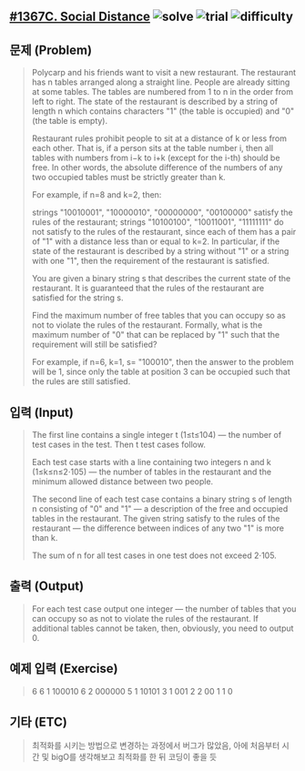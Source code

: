 ﻿[#1367C. Social Distance](http://codeforces.com/contest/1367/problem/C)
![solve](https://img.shields.io/badge/solve-fail-brightgreen)
![trial](https://img.shields.io/badge/trial-at%20ninth-green)
![difficulty](https://img.shields.io/badge/difficulty-easy-brightgreen)
---------------------------
  
## 문제 (Problem)
> Polycarp and his friends want to visit a new restaurant. The restaurant has n tables arranged along a straight line. People are already sitting at some tables. The tables are numbered from 1 to n in the order from left to right. The state of the restaurant is described by a string of length n which contains characters "1" (the table is occupied) and "0" (the table is empty).
> 
> Restaurant rules prohibit people to sit at a distance of k or less from each other. That is, if a person sits at the table number i, then all tables with numbers from i−k to i+k (except for the i-th) should be free. In other words, the absolute difference of the numbers of any two occupied tables must be strictly greater than k.
> 
> For example, if n=8 and k=2, then:
> 
> strings "10010001", "10000010", "00000000", "00100000" satisfy the rules of the restaurant;
> strings "10100100", "10011001", "11111111" do not satisfy to the rules of the restaurant, since each of them has a pair of "1" with a distance less than or equal to k=2.
> In particular, if the state of the restaurant is described by a string without "1" or a string with one "1", then the requirement of the restaurant is satisfied.
> 
> You are given a binary string s that describes the current state of the restaurant. It is guaranteed that the rules of the restaurant are satisfied for the string s.
> 
> Find the maximum number of free tables that you can occupy so as not to violate the rules of the restaurant. Formally, what is the maximum number of "0" that can be replaced by "1" such that the requirement will still be satisfied?
> 
> For example, if n=6, k=1, s= "100010", then the answer to the problem will be 1, since only the table at position 3 can be occupied such that the rules are still satisfied.

## 입력 (Input)  
> The first line contains a single integer t (1≤t≤104) — the number of test cases in the test. Then t test cases follow.
> 
> Each test case starts with a line containing two integers n and k (1≤k≤n≤2⋅105) — the number of tables in the restaurant and the minimum allowed distance between two people.
> 
> The second line of each test case contains a binary string s of length n consisting of "0" and "1" — a description of the free and occupied tables in the restaurant. The given string satisfy to the rules of the restaurant — the difference between indices of any two "1" is more than k.
> 
> The sum of n for all test cases in one test does not exceed 2⋅105.

## 출력 (Output)  
> For each test case output one integer — the number of tables that you can occupy so as not to violate the rules of the restaurant. If additional tables cannot be taken, then, obviously, you need to output 0.

## 예제 입력 (Exercise)  
> 6
> 6 1
> 100010
> 6 2
> 000000
> 5 1
> 10101
> 3 1
> 001
> 2 2
> 00
> 1 1
> 0

## 기타 (ETC)
> 최적화를 시키는 방법으로 변경하는 과정에서 버그가 많았음, 아에 처음부터 시간 및 bigO를 생각해보고 최적화를 한 뒤 코딩이 좋을 듯